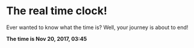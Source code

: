 # The real time clock!

Ever wanted to know what the time is? Well, your journey is about to end!

**The time is Nov 20, 2017, 03:45**